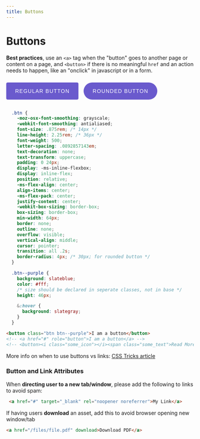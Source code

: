 ```yaml
---
title: Buttons
---
```


# Buttons
**Best practices**, use an `<a>` tag when the "button" goes to another page or content on a page, and `<button>` if there is no meaningful `href` and an action needs to happen, like an "onclick" in javascript or in a form.

<div style="height:10px;"></div>

<style>
  .btn {
    -moz-osx-font-smoothing: grayscale;
    -webkit-font-smoothing: antialiased;
    font-size: .875rem; /* 14px */
    line-height: 2.25rem; /* 36px */
    font-weight: 500;
    letter-spacing: .0892857143em;
    text-decoration: none;
    text-transform: uppercase;
    padding: 0 24px;
    display: -ms-inline-flexbox;
    display: inline-flex;
    position: relative;
    -ms-flex-align: center;
    align-items: center;
    -ms-flex-pack: center;
    justify-content: center;
    -webkit-box-sizing: border-box;
    box-sizing: border-box;
    min-width: 64px;
    border: none;
    outline: none;
    overflow: visible;
    vertical-align: middle;
    border-radius: 4px;
    cursor: pointer;
    margin-right: 10px;
    transition: all .2s;
  }

  .btn--purple {
    background: slateblue;
    color: #fff;
    height: 46px;
  }

  .btn--purple:hover {
    background: slategray;
  }

  .btn--rounded {
    border-radius: 30px;
  }
</style>

<div class="component">
<button class="btn btn--purple">Regular button</button>
<button class="btn btn--purple btn--rounded">Rounded button</button>
</div>

<div style="height:15px;"></div>

``` scss
  .btn {
    -moz-osx-font-smoothing: grayscale;
    -webkit-font-smoothing: antialiased;
    font-size: .875rem; /* 14px */
    line-height: 2.25rem; /* 36px */
    font-weight: 500;
    letter-spacing: .0892857143em;
    text-decoration: none;
    text-transform: uppercase;
    padding: 0 24px;
    display: -ms-inline-flexbox;
    display: inline-flex;
    position: relative;
    -ms-flex-align: center;
    align-items: center;
    -ms-flex-pack: center;
    justify-content: center;
    -webkit-box-sizing: border-box;
    box-sizing: border-box;
    min-width: 64px;
    border: none;
    outline: none;
    overflow: visible;
    vertical-align: middle;
    cursor: pointer;
    transition: all .2s;
    border-radius: 4px; /* 30px; for rounded button */
  }

  .btn--purple {
    background: slateblue;
    color: #fff;
    /* size should be declared in seperate classes, not in base */
    height: 46px;

    &:hover {
      background: slategray;
    }
  }
```

``` html
<button class="btn btn--purple">I am a button</button>
<!-- <a href="#" role="button">I am a button</a> -->
<!-- <button><i class="some_icon"></i><span class="some_text">Read More</span></button> -->
```

More info on when to use buttons vs links: [CSS Tricks article](https://css-tricks.com/a-complete-guide-to-links-and-buttons/) <br>

### Button and Link Attributes
When **directing user to a new tab/window**, please add the following to links to avoid spam:

``` html
 <a href="#" target="_blank" rel="noopener noreferrer">My Link</a>
```

If having users **download** an asset, add this to avoid browser opening new window/tab

``` html
<a href="/files/file.pdf" download>Download PDF</a>
```
